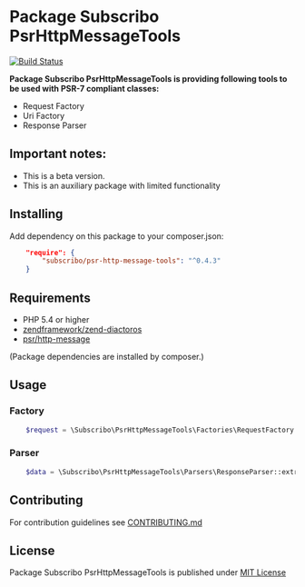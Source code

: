 # Package Subscribo PsrHttpMessageTools

[![Build Status](https://travis-ci.org/Subscribo/psr-http-message-tools.svg?branch=master)](https://travis-ci.org/Subscribo/psr-http-message-tools)

**Package Subscribo PsrHttpMessageTools is providing following tools to be used with PSR-7 compliant classes:**
- Request Factory
- Uri Factory
- Response Parser

## Important notes:

- This is a beta version.
- This is an auxiliary package with limited functionality

## Installing

Add dependency on this package to your composer.json:
```json
    "require": {
        "subscribo/psr-http-message-tools": "^0.4.3"
    }
```

## Requirements

* PHP 5.4 or higher
* [zendframework/zend-diactoros](https://packagist.org/packages/zendframework/zend-diactoros)
* [psr/http-message](https://packagist.org/packages/psr/http-message)

(Package dependencies are installed by composer.)

## Usage

### Factory

```php
    $request = \Subscribo\PsrHttpMessageTools\Factories\RequestFactory::make($uri, $data);
```

### Parser

```php
    $data = \Subscribo\PsrHttpMessageTools\Parsers\ResponseParser::extractDataFromResponse($response);
```

## Contributing

For contribution guidelines see [CONTRIBUTING.md](CONTRIBUTING.md)

## License

Package Subscribo PsrHttpMessageTools is published under [MIT License](http://opensource.org/licenses/MIT)
